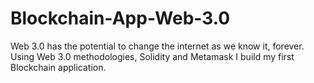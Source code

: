 # Blockchain-App-Web-3.0
Web 3.0 has the potential to change the internet as we know it, forever. Using Web 3.0 methodologies, Solidity and Metamask I build my first Blockchain application.
